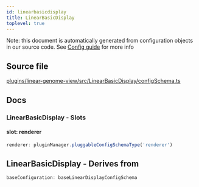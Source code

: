 ```yaml
---
id: linearbasicdisplay
title: LinearBasicDisplay
toplevel: true
---
```

Note: this document is automatically generated from configuration objects in
our source code. See [Config guide](/docs/config_guide) for more info

## Source file

[plugins/linear-genome-view/src/LinearBasicDisplay/configSchema.ts](https://github.com/GMOD/jbrowse-components/blob/main/plugins/linear-genome-view/src/LinearBasicDisplay/configSchema.ts)

## Docs







### LinearBasicDisplay - Slots
#### slot: renderer



```js
renderer: pluginManager.pluggableConfigSchemaType('renderer')
```


## LinearBasicDisplay - Derives from




```js
baseConfiguration: baseLinearDisplayConfigSchema
```


